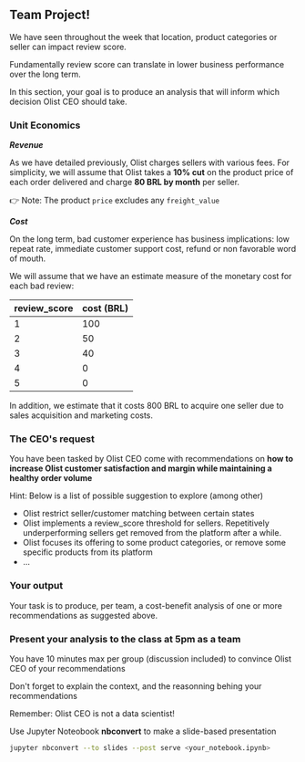 ## Team Project!

We have seen throughout the week that location, product categories or seller can impact review score.

Fundamentally review score can translate in lower business performance over the long term.

In this section, your goal is to produce an analysis that will inform which decision Olist CEO should take.

### Unit Economics

***Revenue***

As we have detailed previously, Olist charges sellers with various fees. For simplicity, we will assume that Olist takes a **10% cut** on the product price of each order delivered and charge **80 BRL by month** per seller.

👉 Note: The product `price` excludes any `freight_value`

***Cost***

On the long term, bad customer experience has business implications: low repeat rate, immediate customer support cost, refund or non favorable word of mouth.

We will assume that we have an estimate measure of the monetary cost for each bad review:

review_score|cost (BRL)
---|---
1|100
2|50
3|40
4|0
5|0

In addition, we estimate that it costs 800 BRL to acquire one seller due to sales acquisition and marketing costs.

### The CEO's request

You have been tasked by Olist CEO come with recommendations on **how to increase Olist customer satisfaction and margin while maintaining a healthy order volume**

Hint: Below is a list of possible suggestion to explore (among other)
- Olist restrict seller/customer matching between certain states
- Olist implements a review_score threshold for sellers. Repetitively underperforming sellers get removed from the platform after a while.
- Olist focuses its offering to some product categories, or remove some specific products from its platform
- ...

### Your output

Your task is to produce, per team, a cost-benefit analysis of one or more recommendations as suggested above.

### Present your analysis to the class at 5pm as a team

You have 10 minutes max per group (discussion included) to convince Olist CEO of your recommendations

Don't forget to explain the context, and the reasonning behing your recommendations

Remember: Olist CEO is not a data scientist!

Use Jupyter Noteobook **nbconvert** to make a slide-based presentation

```bash
jupyter nbconvert --to slides --post serve <your_notebook.ipynb>
```
